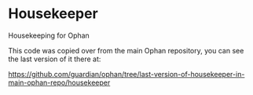 # Housekeeper

Housekeeping for Ophan

This code was copied over from the main Ophan repository, you can see the last version of it
there at:

https://github.com/guardian/ophan/tree/last-version-of-housekeeper-in-main-ophan-repo/housekeeper

